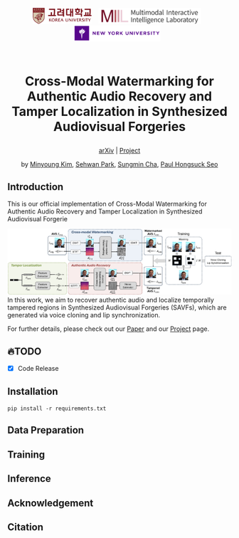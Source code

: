 <br><br>

<p align="center">
  <img src="assets/korea_university.png" alt="Korea University" height="36">&nbsp;&nbsp;&nbsp;
  <img src="assets/MIIL_full_logo.svg" alt="MIIL" height="36">&nbsp;&nbsp;&nbsp;
  <img src="assets/newyork.png" alt="Naver AI Lab" height="36">&nbsp;&nbsp;&nbsp;
</p>

<br>

# <p align="center">Cross-Modal Watermarking for Authentic Audio Recovery and Tamper Localization in Synthesized Audiovisual Forgeries</p>

<p align="center">
  <a href="">arXiv</a> | <a href="https://github.com/EuroMinyoung186/CMW_SAVF">Project</a>
</p>

<p align="center">
  by <a href="https://github.com/EuroMinyoung186">Minyoung Kim</a>,
  <a href="">Sehwan Park</a>,
  <a href="https://sites.google.com/view/sungmin-cha/">Sungmin Cha</a>,
  <a href="https://miil.korea.ac.kr/">Paul Hongsuck Seo</a>
</p>

## Introduction

This is our official implementation of Cross-Modal Watermarking for Authentic Audio Recovery and Tamper Localization in Synthesized Audiovisual Forgerie

![Figure](assets/arch_interspeech.png)
In this work, we aim to recover authentic audio and localize temporally tampered regions in Synthesized Audiovisual Forgeries (SAVFs), which are generated via voice cloning and lip synchronization. 

For further details, please check out our [Paper](https://arxiv.org/abs/) and our [Project](https://eurominyoung186.github.io/CMW_SAVF/) page.

## :fire:TODO
- [x] Code Release

## Installation
```
pip install -r requirements.txt
```


## Data Preparation

## Training

## Inference

## Acknowledgement

## Citation
```BibTeX

```
